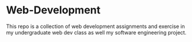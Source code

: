 # Web-Development

This repo is a collection of web development assignments and exercise in my undergraduate web dev class as well my software engineering project.
